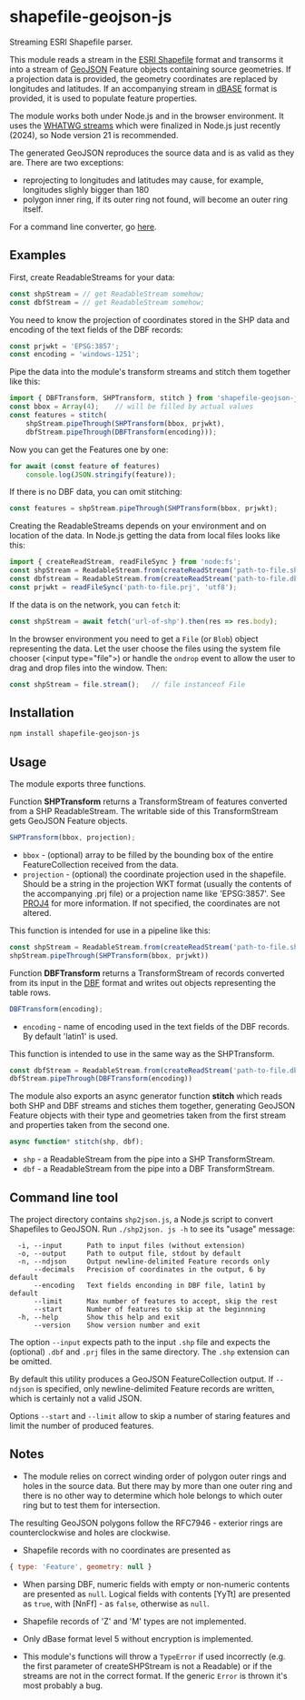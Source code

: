 # shapefile-geojson-js

Streaming ESRI Shapefile parser.

This module reads a stream in the [ESRI Shapefile](https://www.esri.com/content/dam/esrisites/sitecore-archive/Files/Pdfs/library/whitepapers/pdfs/shapefile.pdf)
format and transorms it into a stream of
[GeoJSON](https://datatracker.ietf.org/doc/html/rfc7946) Feature objects
containing source geometries. If a projection data is provided,
the geometry coordinates are replaced by longitudes and latitudes.
If an accompanying stream in [dBASE](https://en.wikipedia.org/wiki/.dbf) format is provided,
it is used to populate feature properties.

The module works both under Node.js and in the browser environment.
It uses the [WHATWG streams](https://developer.mozilla.org/en-US/docs/Web/API/Streams_API)
which were finalized in Node.js just recently (2024), so Node version 21
is recommended.

The generated GeoJSON reproduces the source data and is as valid as they are.
There are two exceptions:
* reprojecting to longitudes and latitudes
may cause, for example, longitudes slighly bigger than 180
* polygon inner ring, if its outer ring not found, will become
an outer ring itself.

For a command line converter, go [here](#command-line-tool).

## Examples

First, create ReadableStreams for your data:
```js
const shpStream = // get ReadableStream somehow;
const dbfStream = // get ReadableStream somehow;
```
You need to know the projection of coordinates stored in the SHP
data and encoding of the text fields of the DBF records:
```js
const prjwkt = 'EPSG:3857';
const encoding = 'windows-1251';
```
Pipe the data into the module's transform streams
and stitch them together like this:
```js
import { DBFTransform, SHPTransform, stitch } from 'shapefile-geojson-js';
const bbox = Array(4);    // will be filled by actual values
const features = stitch(
    shpStream.pipeThrough(SHPTransform(bbox, prjwkt),
    dbfStream.pipeThrough(DBFTransform(encoding)));
```
Now you can get the Features one by one:
```js
for await (const feature of features)
    console.log(JSON.stringify(feature));
```
If there is no DBF data, you can omit stitching:
```js
const features = shpStream.pipeThrough(SHPTransform(bbox, prjwkt);
```

Creating the ReadableStreams depends on your environment and on
location of the data. In Node.js getting the data from local files
looks like this:
```js
import { createReadStream, readFileSync } from 'node:fs';
const shpStream = ReadableStream.from(createReadStream('path-to-file.shp'));
const dbfstream = ReadableStream.from(createReadStream('path-to-file.dbf'));
const prjwkt = readFileSync('path-to-file.prj', 'utf8');
```
If the data is on the network, you can `fetch` it:
```js
const shpStream = await fetch('url-of-shp').then(res => res.body);
```
In the browser environment you need to get a `File` (or `Blob`) object representing
the data. Let the user choose the files using the system file chooser
(\<input type="file"\>) or handle the `ondrop` event to allow the user
to drag and drop files into the window. Then:
```js
const shpStream = file.stream();   // file instanceof File
```

## Installation

```sh
npm install shapefile-geojson-js
```

## Usage

The module exports three functions.

Function  **SHPTransform** returns a TransformStream of features
converted from a SHP ReadableStream. The writable side of this TransformStream
gets GeoJSON Feature objects.
```js
SHPTransform(bbox, projection);
```
* `bbox` - (optional) array to be filled by the bounding box of the entire
FeatureCollection received from the data.
* `projection` - (optional) the coordinate projection used in the shapefile.
Should be a string in the projection WKT format
(usually the contents of the accompanying .prj file)
or a projection name like 'EPSG:3857'.
See [PROJ4](https://github.com/proj4js/proj4js) for more information.
If not specified, the coordinates are not altered.

This function is intended for use in a pipeline like this:
```js
const shpStream = ReadableStream.from(createReadStream('path-to-file.shp'));
shpStream.pipeThrough(SHPTransform(bbox, prjwkt))
```

Function **DBFTransform** returns a TransformStream of records
converted from its input in the [DBF](https://en.wikipedia.org/wiki/.dbf) format
and writes out objects representing the table rows.
```js
DBFTransform(encoding);
```
* `encoding` - name of encoding used in the text fields of the DBF records.
By default 'latin1' is used.

This function is intended to use in the same way as the SHPTransform.
```js
const dbfStream = ReadableStream.from(createReadStream('path-to-file.dbf'));
dbfStream.pipeThrough(DBFTransform(encoding))
```

The module also exports an async generator function **stitch**
which reads both SHP and DBF streams and stiches them together,
generating GeoJSON Feature objects with their type and
geometries taken from the first stream and properties
taken from the second one.
```js
async function* stitch(shp, dbf);
```
* `shp` - a ReadableStream from the pipe into a SHP TransformStream.
* `dbf` - a ReadableStream from the pipe into a DBF TransformStream.

## Command line tool

The project directory contains `shp2json.js`, a Node.js script to
convert Shapefiles to GeoJSON. Run `./shp2json. js -h` to see its
"usage" message:
```
  -i, --input      Path to input files (without extension)
  -o, --output     Path to output file, stdout by default
  -n, --ndjson     Output newline-delimited Feature records only
      --decimals   Precision of coordinates in the output, 6 by default
      --encoding   Text fields enconding in DBF file, latin1 by default
      --limit      Max number of features to accept, skip the rest
      --start      Number of features to skip at the beginnning
  -h, --help       Show this help and exit
      --version    Show version number and exit
```
The option `--input` expects path to the input `.shp` file and expects
the (optional) `.dbf` and `.prj` files in the same directory.
The `.shp` extension can be omitted.

By default this utility produces a GeoJSON
FeatureCollection output. If `--ndjson` is specified, only newline-delimited
Feature records are written, which is certainly not a valid JSON.

Options `--start` and `--limit` allow to skip a number of staring features
and limit the number of produced features.

## Notes

* The module relies on correct winding order of polygon outer rings and holes
in the source data. But there may by more than one outer ring
and there is no other way to determine which hole belongs to which outer ring
but to test them for intersection.

The resulting GeoJSON polygons follow the RFC7946 - exterior rings are
counterclockwise and holes are clockwise.

* Shapefile records with no coordinates are presented as
```js
{ type: 'Feature', geometry: null }
```

* When parsing DBF, numeric fields with empty or non-numeric contents
are presented as `null`. Logical fields with contents [YyTt]
are presented as `true`, with [NnFf] - as `false`, otherwise as `null`.

* Shapefile records of 'Z' and 'M' types are not implemented.

* Only dBase format level 5 without encryption is implemented.

* This module's functions will throw a `TypeError` if used incorrectly
(e.g. the first parameter of createSHPStream is not a Readable)
or if the streams are not in the correct format. If the generic
`Error` is thrown it's most probably a bug.

